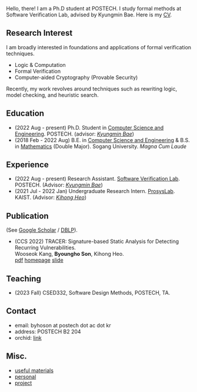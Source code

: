 Hello, there!
I am a Ph.D student at POSTECH. 
I study formal methods at Software Verification Lab, advised by Kyungmin Bae.
Here is my [CV](/asset/cv.pdf).

## Research Interest
I am broadly interested in foundations and applications of formal verification techniques.
* Logic & Computation
* Formal Verification
* Computer-aided Cryptography (Provable Security)

Recently, my work revolves around techniques such as rewriting logic, model checking, and heuristic search.

## Education
* (2022 Aug - present) Ph.D. Student in [Computer Science and Engineering](https://cse.postech.ac.kr). POSTECH. 
  (advisor: [*Kyungmin Bae*](http://sv.postech.ac.kr/~kmbae))
* (2018 Feb - 2022 Aug)
  B.E. in [Computer Science and Engineering](https://cs.sogang.ac.kr/cs/index_new.html) 
  & B.S. in [Mathematics](https://math.sogang.ac.kr/math/index_new.html) (Double Major). 
  Sogang University. *Magna Cum Laude*

## Experience
* (2022 Aug - present) Research Assistant. [Software Verification Lab](http://sv.postech.ac.kr). 
  POSTECH. (Advisor: [*Kyungmin Bae*](http://sv.postech.ac.kr/~kmbae))
* (2021 Jul - 2022 Jan) Undergraduate Research Intern. [ProsysLab](https://prosys.kaist.ac.kr). 
  KAIST. (Advisor: [*Kihong Heo*](https://kihongheo.kaist.ac.kr))

## Publication
(See [Google Scholar](https://scholar.google.com/citations?user=KjO0D04AAAAJ&hl=en) / [DBLP](https://dblp.org/pid/332/2908.html)).
* (CCS 2022) TRACER: Signature-based Static Analysis for Detecting Recurring Vulnerabilities. \
Wooseok Kang, **Byoungho Son**, Kihong Heo.\
[pdf](/asset/publications/ccs22.pdf)
[homepage](https://prosys.kaist.ac.kr/tracer)
[slide](https://prosys.kaist.ac.kr/publications/ccs22-slides.pdf)

## Teaching
* (2023 Fall) CSED332, Software Design Methods, POSTECH, TA.

## Contact
* email: byhoson at postech dot ac dot kr
* address: POSTECH B2 204
* orchid: [link](https://orcid.org/0000-0001-6482-1789)

## Misc.
* [useful materials](/archive.md)
* [personal](/personal.md)
* [project](/project.md)
